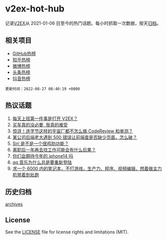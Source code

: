 # v2ex-hot-hub

 记录[V2EX](https://www.v2ex.com/)从 2021-01-06 日至今的热门话题。每小时抓取一次数据，按天[归档](archives)。
 
 ## 相关项目

- [GitHub热榜](https://github.com/lonnyzhang423/github-hot-hub)
- [知乎热榜](https://github.com/lonnyzhang423/zhihu-hot-hub)
- [微博热榜](https://github.com/lonnyzhang423/weibo-hot-hub)
- [头条热榜](https://github.com/lonnyzhang423/toutiao-hot-hub)
- [抖音热榜](https://github.com/lonnyzhang423/douyin-hot-hub)


 `更新时间：2022-08-27 08:40:19 +0800`

## 热议话题

1. [每天上班第一件事是打开 V2EX？](https://www.v2ex.com/t/875501)
1. [买车真的没必要, 我真的难受](https://www.v2ex.com/t/875520)
1. [惊讶！连字节这样的宇宙厂都不怎么做 CodeReview 和单测？](https://www.v2ex.com/t/875493)
1. [某公司后端老大遇到 500 错误让前端查是否缺少页面，怎么破？](https://www.v2ex.com/t/875650)
1. [Siri 是不是一个很鸡肋功能？](https://www.v2ex.com/t/875568)
1. [离职后一年再去找工作可能会有什么后果？](https://www.v2ex.com/t/875488)
1. [你们会期待今年的 iphone14 吗](https://www.v2ex.com/t/875562)
1. [qq 音乐为什么总是要重新登陆](https://www.v2ex.com/t/875487)
1. [求一个 6000 内的笔记本，不打游戏，生产力、程序、视频编辑，想着做主力机带着到处跑](https://www.v2ex.com/t/875659)

## 历史归档

[archives](archives)

## License

See the [LICENSE](LICENSE) file for license rights and limitations (MIT).
